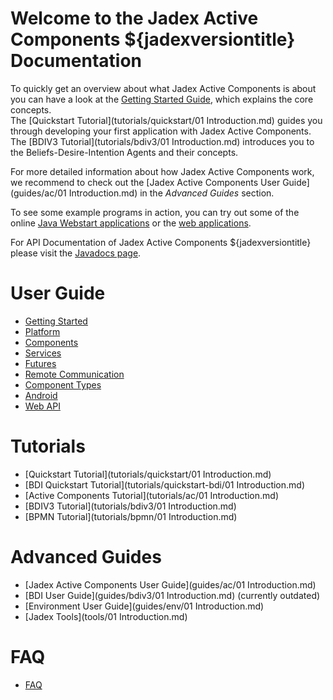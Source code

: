 # Welcome to the Jadex Active Components ${jadexversiontitle} Documentation

To quickly get an overview about what Jadex Active Components is about you can have a look at the [Getting Started Guide](getting-started/getting-started.md), which explains the core concepts.  
The [Quickstart Tutorial](tutorials/quickstart/01 Introduction.md) guides you through developing your first application with Jadex Active Components.  
The [BDIV3 Tutorial](tutorials/bdiv3/01 Introduction.md) introduces you to the Beliefs-Desire-Intention Agents and their concepts.

For more detailed information about how Jadex Active Components work, we recommend to check out the [Jadex Active Components User Guide](guides/ac/01 Introduction.md) in the *Advanced Guides* section.

To see some example programs in action, you can try out some of the online [Java Webstart applications](https://www.activecomponents.org/#/docs/examples) or the [web applications](https://www.activecomponents.org/jadex-applications-web/).

For API Documentation of Jadex Active Components ${jadexversiontitle} please visit the [Javadocs page](https://download.actoron.com/docs/nightlies/latest/javadoc/).

# User Guide
  * [Getting Started](getting-started/getting-started.md)
  * [Platform](platform/platform.md)  
  * [Components](components/components.md)  
  * [Services](services/services.md)
  * [Futures](futures/futures.md)
  * [Remote Communication](remote/remote.md)
  * [Component Types](component-types/component-types.md)
  * [Android](android/android.md)
  * [Web API](webapi/webapi.md)

  <!--* [Simulation](simulation/simulation.md)-->

# Tutorials
 * [Quickstart Tutorial](tutorials/quickstart/01 Introduction.md)
 * [BDI Quickstart Tutorial](tutorials/quickstart-bdi/01 Introduction.md)
 * [Active Components Tutorial](tutorials/ac/01 Introduction.md)
 * [BDIV3 Tutorial](tutorials/bdiv3/01 Introduction.md)
 * [BPMN Tutorial](tutorials/bpmn/01 Introduction.md)

# Advanced Guides
 * [Jadex Active Components User Guide](guides/ac/01 Introduction.md)
 * [BDI User Guide](guides/bdiv3/01 Introduction.md) (currently outdated)  
 * [Environment User Guide](guides/env/01 Introduction.md)
 * [Jadex Tools](tools/01 Introduction.md)
 
# FAQ
 * [FAQ](faq/faq.md)
